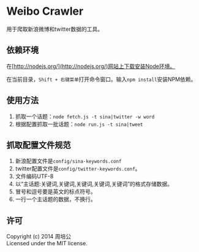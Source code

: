 # Weibo Crawler #

用于爬取新浪微博和twitter数据的工具。

## 依赖环境 ##

在[http://nodejs.org/](http://nodejs.org/)网站上下载安装Node环境。

在当前目录，`Shift + 右键菜单`打开命令窗口。输入`npm install`安装NPM依赖。

## 使用方法 ##

1. 抓取一个话题：`node fetch.js -t sina|twitter -w word`
2. 根据配置抓取一批话题：`node run.js -t sina|tweet`

## 抓取配置文件规范 ##

1. 新浪配置文件是`config/sina-keywords.conf`
2. twitter配置文件是`config/twitter-keywords.conf`。
2. 文件编码UTF-8 
3. 以“主话题:关键词,关键词,关键词,关键词,关键词”的格式存储数据。 
4. 冒号和逗号要是英文的标点符号。 
5. 一行一个主话题的数据，不换行。

## 许可 ##

Copyright (c) 2014 周培公  
Licensed under the MIT license.